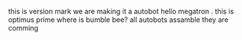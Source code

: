 this is version mark
we are making it a autobot
hello megatron .
this is optimus prime 
where is bumble bee?
all autobots assamble 
they are comming 
